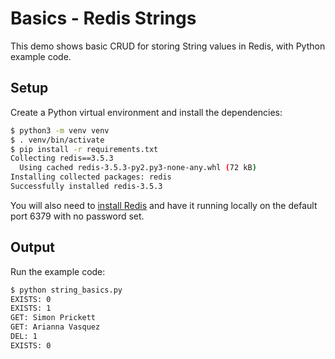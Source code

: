# Basics - Redis Strings

This demo shows basic CRUD for storing String values in Redis, with Python example code.

## Setup

Create a Python virtual environment and install the dependencies:

```bash
$ python3 -m venv venv
$ . venv/bin/activate
$ pip install -r requirements.txt
Collecting redis==3.5.3
  Using cached redis-3.5.3-py2.py3-none-any.whl (72 kB)
Installing collected packages: redis
Successfully installed redis-3.5.3
```

You will also need to [install Redis](https://redis.io/download) and have it running locally on the default port 6379 with no password set.

## Output

Run the example code:

```bash
$ python string_basics.py
EXISTS: 0
EXISTS: 1
GET: Simon Prickett
GET: Arianna Vasquez
DEL: 1
EXISTS: 0
```
